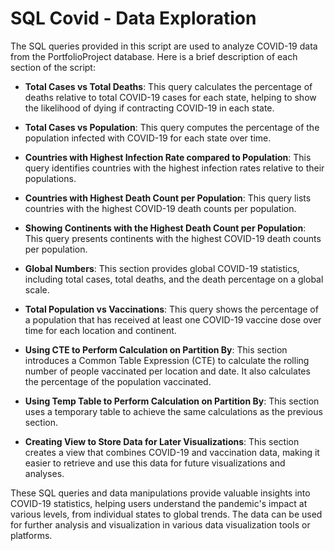 # SQL Covid - Data Exploration


The SQL queries provided in this script are used to analyze COVID-19 data from the PortfolioProject database. Here is a brief description of each section of the script:

  - **Total Cases vs Total Deaths**: This query calculates the percentage of deaths relative to total COVID-19 cases for each state, helping to show the likelihood of dying if contracting COVID-19 in each state.

  - **Total Cases vs Population**: This query computes the percentage of the population infected with COVID-19 for each state over time.

  - **Countries with Highest Infection Rate compared to Population**: This query identifies countries with the highest infection rates relative to their populations.

  - **Countries with Highest Death Count per Population**: This query lists countries with the highest COVID-19 death counts per population.

  - **Showing Continents with the Highest Death Count per Population**: This query presents continents with the highest COVID-19 death counts per population.

  - **Global Numbers**: This section provides global COVID-19 statistics, including total cases, total deaths, and the death percentage on a global scale.

  - **Total Population vs Vaccinations**: This query shows the percentage of a population that has received at least one COVID-19 vaccine dose over time for each location and continent.

  - **Using CTE to Perform Calculation on Partition By**: This section introduces a Common Table Expression (CTE) to calculate the rolling number of people vaccinated per location and date. It also calculates the percentage of the population vaccinated.

  - **Using Temp Table to Perform Calculation on Partition By**: This section uses a temporary table to achieve the same calculations as the previous section.

  - **Creating View to Store Data for Later Visualizations**: This section creates a view that combines COVID-19 and vaccination data, making it easier to retrieve and use this data for future visualizations and analyses.

These SQL queries and data manipulations provide valuable insights into COVID-19 statistics, helping users understand the pandemic's impact at various levels, from individual states to global trends. The data can be used for further analysis and visualization in various data visualization tools or platforms.
